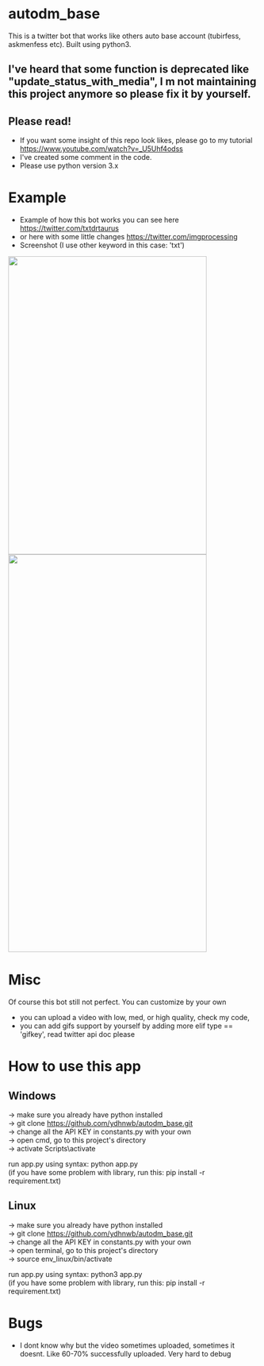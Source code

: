 # autodm_base
This is a twitter bot that works like others auto base account (tubirfess, askmenfess etc). Built using python3.

## I've heard that some function is deprecated like "update_status_with_media", I m not maintaining this project anymore so please fix it by yourself.  

## Please read!
- If you want some insight of this repo look likes, please go to my tutorial https://www.youtube.com/watch?v=_U5Uhf4odss <br>
- I've created some comment in the code.
- Please use python version 3.x


# Example
- Example of how this bot works you can see here https://twitter.com/txtdrtaurus <br>
- or here with some little changes https://twitter.com/imgprocessing <br>
- Screenshot (I use other keyword in this case: 'txt')


<img src="https://pbs.twimg.com/media/EXwH9O7XkAIlxiD?format=jpg&name=large" width="400" height="600">
<img src="https://pbs.twimg.com/media/EXwH-VpVAAI1-54?format=jpg&name=large" width="400" height="800">



# Misc
Of course this bot still not perfect. You can customize by your own
- you can upload a video with low, med, or high quality, check my code, <br>
- you can add gifs support by yourself by adding more elif type == 'gifkey', read twitter api doc please <br>

# How to use this app
## Windows
-> make sure you already have python installed <br>
-> git clone https://github.com/ydhnwb/autodm_base.git <br>
-> change all the API KEY in constants.py with your own <br>
-> open cmd, go to this project's directory <br>
-> activate Scripts\activate <br>

run app.py using syntax: python app.py <br>
(if you have some problem with library, run this: pip install -r requirement.txt)

## Linux
-> make sure you already have python installed <br>
-> git clone https://github.com/ydhnwb/autodm_base.git <br>
-> change all the API KEY in constants.py with your own <br>
-> open terminal, go to this project's directory <br>
-> source env_linux/bin/activate <br>

run app.py using syntax: python3 app.py <br>
(if you have some problem with library, run this: pip install -r requirement.txt)

# Bugs
- I dont know why but the video sometimes uploaded, sometimes it doesnt. Like 60-70% successfully uploaded. Very hard to debug
